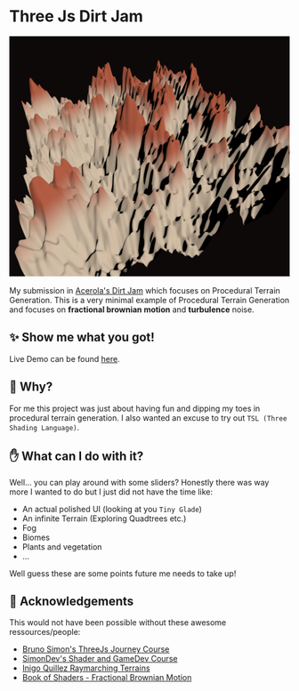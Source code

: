 <div class="center">
    <h1>Three Js Dirt Jam</h1>
    <img src="./assets/screenshot.png" alt="Screenshot"/>
    <p>
        My submission in <a href="https://itch.io/jam/acerola-dirt-jam" target="_blank">Acerola's Dirt Jam</a> which focuses on Procedural Terrain Generation. This is a very minimal example of Procedural Terrain Generation and focuses on <b>fractional brownian motion</b> and <b>turbulence</b> noise.
    </p>
</div>

## :sparkles: Show me what you got!
Live Demo can be found [here](https://yhutter.github.io/threejs-dirt-jam).

## :sunrise_over_mountains: Why?
For me this project was just about having fun and dipping my toes in procedural terrain generation. I also wanted an excuse to try out `TSL (Three Shading Language)`.

## :raised_hand: What can I do with it?
Well... you can play around with some sliders? Honestly there was way more I wanted to do but I just did not have the time like:
- An actual polished UI (looking at you `Tiny Glade`)
- An infinite Terrain (Exploring Quadtrees etc.)
- Fog
- Biomes
- Plants and vegetation
- ...

Well guess these are some points future me needs to take up!

## :clap: Acknowledgements
This would not have been possible without these awesome ressources/people:
- [Bruno Simon's ThreeJs Journey Course](https://threejs-journey.com/)
- [SimonDev's Shader and GameDev Course](https://simondev.io/)
- [Inigo Quillez Raymarching Terrains](https://iquilezles.org/articles/terrainmarching/)
- [Book of Shaders - Fractional Brownian Motion](https://thebookofshaders.com/13/)

